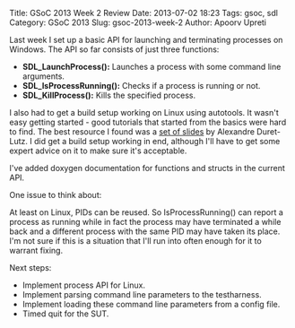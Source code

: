 Title: GSoC 2013 Week 2 Review
Date: 2013-07-02 18:23
Tags: gsoc, sdl
Category: GSoC 2013
Slug: gsoc-2013-week-2
Author: Apoorv Upreti

Last week I set up a basic API for launching and terminating processes on Windows. The API so far consists of just three functions:

* __SDL_LaunchProcess():__ Launches a process with some command line arguments.
* __SDL_IsProcessRunning():__ Checks if a process is running or not.
* __SDL_KillProcess():__ Kills the specified process.

I also had to get a build setup working on Linux using autotools. It wasn't easy getting started - good tutorials that started from the basics were hard to find. The best resource I found was a [set of slides](http://www.lrde.epita.fr/~adl/autotools.html) by Alexandre Duret-Lutz. I did get a build setup working in end, although I'll have to get some expert advice on it to make sure it's acceptable.

I've added doxygen documentation for functions and structs in the current API.

One issue to think about:

At least on Linux, PIDs can be reused. So IsProcessRunning() can report a process as running while in fact the process may have terminated a while back and a different process with the same PID may have taken its place. I'm not sure if this is a situation that I'll run into often enough for it to warrant fixing.

Next steps:

* Implement process API for Linux.
* Implement parsing command line parameters to the testharness.
* Implement loading these command line parameters from a config file.
* Timed quit for the SUT.